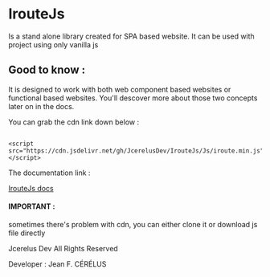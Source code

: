 # IrouteJs
Is a stand alone library created for SPA based website.
It can be used with project using only vanilla js 

## Good to know :
It is designed to work with both web component based websites or functional based websites.
You'll descover more about those two concepts later on in the docs.


You can grab the cdn link down below :
<pre><code>
&lt;script src="https://cdn.jsdelivr.net/gh/JcerelusDev/IrouteJs/Js/iroute.min.js"&gt;&lt;/script&gt;
</code></pre>
The documentation link :

<a href="https://github.com/JcerelusDev/IrouteJs/wiki">IrouteJs docs</a>


#### IMPORTANT :
sometimes there's problem with cdn, you can either clone it or download js file directly


Jcerelus Dev All Rights Reserved 

Developer : Jean F. CÉRÉLUS
